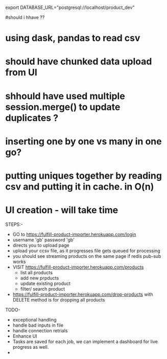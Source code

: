 export DATABASE_URL="postgresql://localhost/product_dev"



#should i hhave ??
# using dask, pandas to read csv
# should have chunked data upload from UI
# shhould have used multiple session.merge() to update duplicates ?
# inserting one by one vs many in one go?
# putting uniques together by reading csv and putting it in cache. in O(n)
# UI creation - will take time



STEPS:-

- GO to https://fulfill-product-importer.herokuapp.com/login
- username 'gb' password 'gb'
- directs you to upload page
- upload your ccsv file, as it progresses file gets queued for processing
- you should see streaming products on the same page if redis pub-sub works
- VISIT https://fulfill-product-importer.herokuapp.com/products
    - list all products
    - add new prpducts
    - update existing product
    - filter/ search product
- https://fulfill-product-importer.herokuapp.com/drop-products with DELETE method is for dropping all products

TODO-

- exceptional handling
- handle bad inputs in file
- handle connection retrials
- Enhance UI
- Tasks are saved for each job, we can implement a dashboard for live progress as well.
-